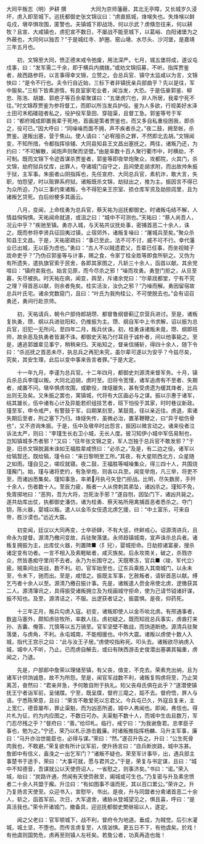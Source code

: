 大同平叛志（明）尹耕 撰
　　
　　大同为京师藩蔽，其北无亭障，又长城岁久浸坏，虏入即至城下。巡抚都御史张文锦议曰：“虏直抵城，烽堠失也。失烽堠以鲜屯戍，墩卒惧攻围，匿警也。夫镇城下即战场，何以示武？虏倏忽往来，何以耕牧？且宣、大咸镇也，虏犯宣不数日，不屡战不能至城下，以葛峪、白阳诸堡为之外蔽也，大同何以独否？”于是城红寺、胪圈、窑山墩、水尽头、沙河堡，是嘉靖三年五月也。

　　初，文锦至大同，愤正德末戒令弛废，用法深严。七月，城五堡将成，遂议屯戍事，曰：“发军需二千余，即于横兵内摘拨。”或劝文锦招募，不听。指挥贾鉴者，故西路参将，以言事得幸文锦，立赞之。会总兵官、镇守太监咸以为言，文锦怏曰：“是令不行也。夫令行自近始，三标下者非镇抚亲兵部曲乎？先以是往，军中服矣。”三标下皆素游惰，有良室家宅业者，闻当发，大恐。于是伍豪郭鉴、柳忠、陈浩、胡雄、郭疤子等百余辈聚谋曰：“五堡虏穴也，非人所居，我辈宁死不往。”时文锦荐贾鉴为参将督工，而即以所当发兵护役。鉴为人多欲，行视美好水泽土田可禾稻碓磑者私之，役护役军垦田、穿磑渠，且督工急。郭鉴等号于军曰：“都府城成即置我辈于死地，首画是策者贾鉴也，而又多自私重役困我，即杀之，役可已。”因大呼曰：“同噪噪而面不拥，声不疾者杀之。”夜二鼓，拥至帐，杀贾鉴。遂叛出塞，营于焦山。使人请曰：“必宥擅杀之罪，不然即北去胡。”文锦闻变，不知所措，令都指挥徐辅、大同县知县王文昌出塞抚之。两往，诸叛乃还，为约曰：“不可解散，闻炮声则聚而坚壁。”由是率数十百人聚行衢市中，时横劫，不可制。既而文锦下令迹首谋杀贾鉴者，郭鉴等即夜举炮聚众，攻都院，火其门，杀文锦，劫府狱兵仗库，出罪人，夺诸城门自守之，且间使走胡求附，而出故帅朱振于狱，主军事。朱振者山阴指挥也，先任宣府、大同总兵官，素机诈，敢大言，失职，怕怨望，时以赃罪系府狱。诸叛既杀文锦，劫狱出之，推为主。振因言不得已为众所迫，乃以三事约束诸叛，令不得犯亲王宗室、损仓库军资及劫掠闾里，且为诸叛乞贷死。白后纷梗多其画云。

　　八月，变闻，上命桂勇为总兵官，蔡天祐为巡抚都御史。时诸叛屯结不解，人情益恟恟惧。天祐闻命就道，或沮之曰：“城中不可测也。”天祐曰：“蔡人尚吾人，况云中乎？”疾驰至镇。勇亦入城，与天祐共议抚处事，密捕首恶二十余人，诛之。既而参将李贤兵征回夷过镇，止宿郊外，诸叛复噪曰：“屠城兵至矣。”聚众杀知县王文昌。于是，天祐密疏曰：“事已至此，法不可不讨，威不可不行。幸代藩业已出城，无以臣为虑也。”勇曰：“古人不以贼遗君父，吾辈已任事，而坐视贼子戕命吏乎？”乃伪召郭鉴等与计事，赐之食，令家丁桂全胜等即食所斩之。又伪为有所遗失，遣执旗官索于民舍，各即其家图之，凡斩三十余人，函首以献。其余党喧曰：“镇府卖我也。始言见原，而今尽杀之邪！”噪而攻勇。勇登门拒之，从旦至暮，矢尽被执。时天祐在病，闻变，舆至，斥诸余党曰：“尔辈戕都堂，宁有不究之理？得首恶以献，则余者免矣。桂实活汝，汝仇之邪？”乃噪而解。勇因留宿故总兵叶氏宅。诸余党数窥门，且曰：“叶氏为我拘桂公，不可使脱去也。”会有诏召勇还，勇间行赴京师。

　　初，天祐请兵，朝令户部侍郎胡瓒、都督鲁纲督蓟辽京营兵进讨。至是，诸叛复执勇，瓒、纲以兵进驻阳和，仍推振为主。瓒、纲自军中上书求解，诏以振为总兵官，旧犯一无所问。至四年二月，叛兵伏诛。初，桂勇诛诸叛未竟，瓒、纲即班师，故余恶及执勇者皆漏不诛。都御史天祐乃付耳目于诚朴者，间以他事毙之。至是，逋逃郭雄辈见事宁，稍稍来归。天祐知之，督亲信捕斩，得四十余人，随下令曰：“杀巡抚之首恶未尽，执总兵之再犯未究，虽尔辈可遂以为安乎？今兹尽矣，究矣，其安生理，此后以变中事来告言者罪。”于是大定。

　　十一年九月，李谨为总兵官。十二年四月，都御史刘源清来督军务。十月，镇兵杀总兵李瑾以叛。大同北迫胡，虏时至。旧将令宽慢，诸军追虏有不至者、失期者，咸置不问。墩卒惧虏攻围，或歇役，烽燧屡失，甚有受虏遗为缓其烽者，比兵出则无及矣。又朱振之罢也，寓镇城，代将有大区画必与之谋。振以示惠于诸军，结其雄长，伍中诸有心计及异能若织组技艺者，班下怕役于其家，时时巷议新政。瑾至军，申令戒严，有警鼓于军，曰期某刻至，某鼓竟，径以亲近往。虏退，索诸失期后至者，刑之塞下乃归。烽燧失传，虽微必治，置革鞭鞭之，曰“异于梃伤骨也”，又不咨询朱振。于是，伍中及墩卒时出怨言，振因以微言动之。诸来役者泣诉法太严，则曰：“李瑾生长右卫小城，无长人度。彼习知伊小城中军伍易制也，岂知镇城多杰者邪？”又曰：“往年张文锦之变，军人岂独于总兵官不敢发邪？”于是，旧杀文锦脱漏未诛如王福胜辈咸愤曰：“必杀之。”及是，有二边之役。诸军以给犒暂还。既给犒，瑾令曰：“来日黎明至工所。”其夜，有大星陨西北方，众星随之如雨。瑾自见之，嗟叹就寝。夜二鼓，王福胜等喊噪集众，得三四十人，共围烧瑾廨门。始，瑾与诸将吏约，有急举炮，则各以兵至。闻变举炮，凡三举，将吏不至，而诸凶悉集矣。瑾知事急，率弟月执弓矢登门拒战。比明，尽矢数房，手歼十余人，伤者数十人。至辰力疲，叛者一人从傍刺其弟坠，诸凶杀之。瑾知不免，免胄掷地曰：“恶狗，吾为大将，岂死汝手邪？”遂自刎，因坠门下，诸凶共毙之。遂共劫库出仗，执都御史潘仿。诸为桂勇、蔡天祐所用禽捕首恶者悉杀之。夺门钥，陈火器，婴城以叛。遣人以金币女伎遗北虏乞援，曰：“中土富乐，可来自帝，胜沙漠也。”远近大震。

　　初变闻，廷议以大同再变，士卒骄肆，不有大惩，终鲜戒心。诏源清进兵，且命永为提督。源清乃檄问变故，兵驻聚落堡。永师趋镇城南，宣声诛杀总兵者。诸叛复拥振为主，出库仗火器，列置陴■〈阝兒〉，婴城拒命。日劫掠诸富豪，搜杀诸定变有功者。一言不相入及素睚眦者，咸灭族矣。后永攻南关，破之，杀戮亦众，然皆愚痴守里闬不去者。永乃为长围守之。天既寒冻，官兵■〈竣，军代立〉疲。贼乘间出突战，数不利。初，官军始至也，辽东兵乘胜入其南城门，以永未至，令未下，驰而出。至是，咸惜之。振既主军事，乞赦叛者，请斩首恶以献。缚乞丐者十余人以至。源清乃檄召振计事。先是，诸叛遣人赍金帛使北虏，逻缴获其二人。源清簿讯之，具得振受诸叛拥立及为规画城守拒命，使为己请节钺诸奸谋，振不知也。及至，源清诘之，不服。出逻获者证之，振震惧。是夜，仰药死。

　　十三年正月，叛兵勾虏入寇。初变，诸叛即使人以金币啖北虏。有邢通事者，数盗马塞外，颇知虏驻牧所，率数人往。虏初疑之。既而知戕总兵事实，虏酋打来孙、吉囊、俺答、兀慎等以五万骑至。官军坚壁不敢战，而饷道断绝。源清兵驻聚落堡，与虏角，不利。永屯城南，不能相援也。中外大震。诸叛以虏使十数人入城，指代王宫示之曰：“此与汝王子居。”虏使咬指称死。叩头去。诸叛欲尽纳虏入城，城中人不听，乃止。已而虏自解去，或曰有陕西游击史俊潜出塞袭其辎重，虏闻之，乃退。

　　先是，户部郎中詹荣以理储至镇，有父丧，值变，不克去。荣素充出纳，且为诸军计供饷诚恳，故不为所怨。至是，闻官军战数不利，诸叛复购虏将至，乃止哭离苫，奋然曰：“君亲并急，予何敢自附于执礼。矧父丧母氏俱在此乎？”遂潜使镇抚王宁者诣军前，呈储牒。宁至，既呈牒，督府三麾之，跽不去。督府悟，屏人与语。宁悉陈荣意，且曰：“荣言不敢爱死以忘君父。今兵屯已久，外寇且复来，主上宽仁，德音屡布，罪止渠魁，而为凶恶所遏，城中人弗闻也。即闻，弗信也。得片札为征，约为内应图之，不数日可办。夫渠魁不数十人，而城中生齿且数万，军门忍尽残之乎？”督府曰：“善。”给印札。临行，戒宁曰：“为我谢詹君。忠孝臣子事也，勉为之。”宁还，荣乃以札示游击戴廉。时诸叛推指挥杨麟、马升主军事，廉曰：“马升亦治世能臣也，必得与谋。”荣曰：“然。”遂召升告之。升曰：“公生死骨肉我也，不敢避。”荣复欲有所计议军前，使升扬言曰：“自兵断炭路，城中冻甚。詹郎中有信义，盍浼之一出乞军门？”诸叛不疑也。荣至军计事毕，出，遇兵部主事楚书于途手，荣曰：“大事可就，愿与君共之。”于是，荣复与书定谋，且曰：“城中不知德音，吾谋就公以天使赍诏人，一省慰之，则事济矣。”书曰：“诺。”荣入城，绐曰：“炭路许通，然闻有天使赍赦至，阖城或可生也。”乃复密与升及素忠愤者二十余人共盟于廨。升泣曰：“有如图事不谐而死，其以百口累公。”荣许之。升乃复扬言天使至。众迎书入，宣慰毕，书出。是夜，升与同盟者分禽诸首恶二十余人，斩之，函首军前。次日，大军退舍，诸胁从登城望见之，惧且喜，呼曰：“是真活我也。”荣令开诸城门，撤备具，迎巡抚都御史樊继祖以人，遂定。

　　闻之父老曰：官军顿城下，战不利，督府令为地道。垂成，为贼觉。后引水灌城，城土坚，不堕也。而传言虏复至，人情汹惧。更五日不下，有他虞矣。於戏！有他虞则国势危，虏再至则镇人左衽矣。若詹公者，功真再造也哉！

